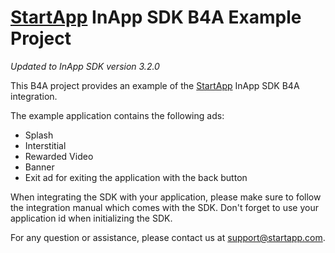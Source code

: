 [StartApp][] InApp SDK B4A Example Project
======================================

*Updated to InApp SDK version 3.2.0*

This B4A project provides an example of the [StartApp][] InApp SDK B4A integration.
 
The example application contains the following ads:

* Splash
* Interstitial
* Rewarded Video
* Banner
* Exit ad for exiting the application with the back button

When integrating the SDK with your application, please make sure to follow the integration manual which comes with the SDK. Don't forget to use your application id when initializing the SDK.


For any question or assistance, please contact us at support@startapp.com.

[StartApp]: http://www.startapp.com